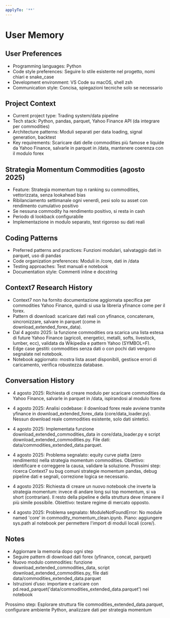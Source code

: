 ```yaml
---
applyTo: '**'
---
```


# User Memory

## User Preferences
- Programming languages: Python
- Code style preferences: Seguire lo stile esistente nel progetto, nomi chiari e snake_case
- Development environment: VS Code su macOS, shell zsh
- Communication style: Concisa, spiegazioni tecniche solo se necessario

## Project Context
- Current project type: Trading system/data pipeline
- Tech stack: Python, pandas, parquet, Yahoo Finance API (da integrare per commodities)
- Architecture patterns: Moduli separati per data loading, signal generation, backtest
- Key requirements: Scaricare dati delle commodities più famose e liquide da Yahoo Finance, salvarle in parquet in /data, mantenere coerenza con il modulo forex

## Strategia Momentum Commodities (agosto 2025)
- Feature: Strategia momentum top n ranking su commodities, vettorizzata, senza lookahead bias
- Ribilanciamento settimanale ogni venerdì, pesi solo su asset con rendimento cumulativo positivo
- Se nessuna commodity ha rendimento positivo, si resta in cash
- Periodo di lookback configurabile
- Implementazione in modulo separato, test rigoroso su dati reali

## Coding Patterns
- Preferred patterns and practices: Funzioni modulari, salvataggio dati in parquet, uso di pandas
- Code organization preferences: Moduli in /core, dati in /data
- Testing approaches: Test manuali e notebook
- Documentation style: Commenti inline e docstring

## Context7 Research History
- Context7 non ha fornito documentazione aggiornata specifica per commodities Yahoo Finance, quindi si usa la libreria yfinance come per il forex.
- Pattern di download: scaricare dati reali con yfinance, concatenare, sincronizzare, salvare in parquet (come in download_extended_forex_data).
- Dal 4 agosto 2025: la funzione commodities ora scarica una lista estesa di future Yahoo Finance (agricoli, energetici, metalli, softs, livestock, lumber, ecc), validata da Wikipedia e pattern Yahoo (SYMBOL=F).
- Edge case gestiti: commodities senza dati o con pochi dati vengono segnalate nel notebook.
- Notebook aggiornato: mostra lista asset disponibili, gestisce errori di caricamento, verifica robustezza database.

## Conversation History
- 4 agosto 2025: Richiesta di creare modulo per scaricare commodities da Yahoo Finance, salvarle in parquet in /data, ispirandosi al modulo forex
- 4 agosto 2025: Analisi codebase: il download forex reale avviene tramite yfinance in download_extended_forex_data (core/data_loader.py). Nessun download reale commodities esistente, solo dati sintetici.
- 4 agosto 2025: Implementata funzione download_extended_commodities_data in core/data_loader.py e script download_extended_commodities.py. File dati: data/commodities_extended_data.parquet.

- 4 agosto 2025: Problema segnalato: equity curve piatta (zero rendimento) nella strategia momentum commodities. Obiettivo: identificare e correggere la causa, validare la soluzione. Prossimi step: ricerca Context7 su bug comuni strategie momentum pandas, debug pipeline dati e segnali, correzione logica se necessario.
- 4 agosto 2025: Richiesta di creare un nuovo notebook che inverte la strategia momentum: invece di andare long sui top momentum, si va short (contrarian). Il resto della pipeline e della struttura deve rimanere il più simile possibile. Obiettivo: testare regime di mercato opposto.
- 4 agosto 2025: Problema segnalato: ModuleNotFoundError: No module named 'core' in commodity_momentum_clean.ipynb. Piano: aggiungere sys.path al notebook per permettere l'import di moduli locali (core/).

## Notes
- Aggiornare la memoria dopo ogni step
- Seguire pattern di download dati forex (yfinance, concat, parquet)
- Nuovo modulo commodities: funzione download_extended_commodities_data, script download_extended_commodities.py, file dati data/commodities_extended_data.parquet
- Istruzioni d’uso: importare e caricare con pd.read_parquet('data/commodities_extended_data.parquet') nei notebook

Prossimo step: Esplorare struttura file commodities_extended_data.parquet, configurare ambiente Python, analizzare dati per strategia momentum
